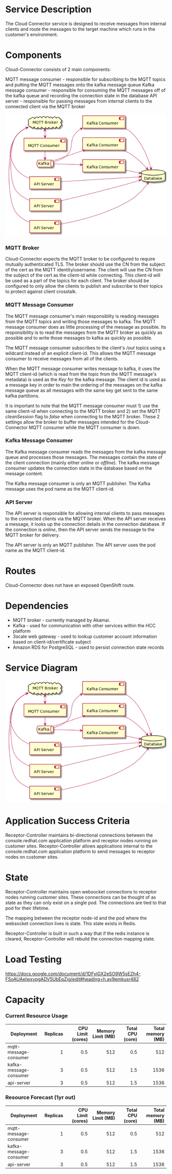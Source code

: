 # Service Description

The Cloud Connector service is designed to receive messages from internal clients and route the messages to the target machine which runs in the customer's environment.

# Components

Cloud-Connector consists of 2 main components:

MQTT message consumer - responsible for subscribing to the MQTT topics and putting the MQTT messages onto the kafka message queue
Kafka message consumer - responsible for consuming the MQTT messages off of the kafka queue and recording the connection state in the database
API server - responsible for passing messages from internal clients to the connected client via the MQTT broker

<img alt="Architecture diagram" src="https://github.com/RedHatInsights/cloud-connector/blob/1872dabbc6b8a5477a644db2091f66c1e214ca68/design/architecture.png"/>

### MQTT Broker

Cloud-Connector expects the MQTT broker to be configured to require mutually authenticated TLS.  The broker should use the CN from the subject of the cert as the MQTT identity/username.  The client will use the CN from the subject of the cert as the client-id while connecting.  This client-id will be used as a part of the topics for each client.  The broker should be configured to only allow the clients to publish and subscribe to their topics to protect against client crosstalk.

### MQTT Message Consumer

The MQTT message consumer's main responsiblity is reading messages from the MQTT topics and writing those messages to kafka.  The MQTT message consumer does as little processing of the message as possible.  Its responsibility is to read the messages from the MQTT broker as quickly as possible and to write those messages to kafka as quickly as possible.

The MQTT message consumer subscribes to the client's _/out_ topics using a wildcard instead of an explicit client-id.  This allows the MQTT message consumer to receive messages from all of the clients. 

When the MQTT message consumer writes message to kafka, it uses the MQTT client-id (which is read from the topic from the MQTT message's metadata) is used as the _Key_ for the kafka message.  The client id is used as a message key in order to main the ordering of the messages on the kafka message queue as all messages with the same key get sent to the same kafka partitions.

It is important to note that the MQTT message consumer must 1) use the same client-id when connecting to the MQTT broker and 2) set the MQTT _cleanSession_ flag to _false_ when connecting to the MQTT broker.  These 2 settings allow the broker to buffer messages intended for the Cloud-Connector MQTT consumer while the MQTT consumer is down.

### Kafka Message Consumer

The Kafka message consumer reads the messages from the kafka message queue and processes those messages.
The messages contain the state of the client connection (mainly either _online_ or _offline_).  The kafka
message consumer updates the connection state in the database based on the message content.

The Kafka message consumer is only an MQTT publisher.  The Kafka message uses the pod name as the MQTT client-id.

### API Server

The API server is responsible for allowing internal clients to pass messages to the connected clients via the MQTT broker.  When the API server receives a message, it looks up the connection details in the connection database.  If the connection is _online_, then the API server sends the message to the MQTT broker for delivery.

The API server is only an MQTT publisher.  The API server uses the pod name as the MQTT client-id.

# Routes

Cloud-Connector does not have an exposed OpenShift route.

# Dependencies
- MQTT broker - currently managed by Akamai.
- Kafka - used for communication with other services within the HCC platform
- 3scale web gateway - used to lookup customer account information based on client-id/certificate subject
- Amazon RDS for PostgreSQL - used to persist connection state records

# Service Diagram
<img alt="Architecture diagram" src="https://github.com/RedHatInsights/cloud-connector/blob/1872dabbc6b8a5477a644db2091f66c1e214ca68/design/architecture.png"/>

# Application Success Criteria
Receptor-Controller maintains bi-directional connections between the console.redhat.com application
platform and receptor nodes running on customer sites.  Receptor-Controller allows applications internal
to the console.redhat.com application platform to send messages to receptor nodes on customer sites.

# State
Receptor-Controller maintains open websocket connections to receptor nodes running customer sites.
These connections can be thought of as state as they can only exist on a single pod.  The connections
are tied to that pod for their lifetime.

The mapping between the receptor node-id and the pod where the websocket connection lives is state.
This state exists in Redis.

Receptor-Controller is built in such a way that if the redis instance is cleared, Receptor-Controller
will rebuild the connection mapping state.

# Load Testing
https://docs.google.com/document/d/1DFyiGX2eSO9W5sEZh4-FSoAUAelwxypgADV5UbEpZig/edit#heading=h.av9emkusr482

# Capacity

### Current Resource Usage
| Deployment | Replicas | CPU Limit (cores) | Memory Limit (MB) | Total CPU (core) | Total memory (MB) |
|------------|----------:|-------------------:|-------------------:|------------------:|-------------------:|
| mqtt-message-consumer | 1 | 0.5 | 512 | 0.5 | 512 |
| kafka-message-consumer | 3 | 0.5 | 512 | 1.5 | 1536 |
| api-server | 3 | 0.5 | 512 | 1.5 | 1536 |


### Resource Forecast (1yr out)
| Deployment | Replicas | CPU Limit (cores) | Memory Limit (MB) | Total CPU (core) | Total memory (MB) |
|------------|----------:|-------------------:|-------------------:|------------------:|-------------------:|
| mqtt-message-consumer | 1 | 0.5 | 512 | 0.5 | 512 |
| kafka-message-consumer | 3 | 0.5 | 512 | 1.5 | 1536 |
| api-server | 3 | 0.5 | 512 | 1.5 | 1536 |
